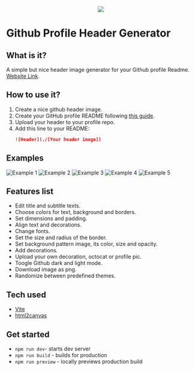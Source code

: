 <div align="center"> <img src="https://raw.githubusercontent.com/leviarista/github-profile-header-generator/main/social/repo-header-image.png"> </div>

# Github Profile Header Generator

## What is it?

A simple but nice header image generator for your Github profile Readme. [Website Link](https://leviarista.github.io/github-profile-header-generator/).

## How to use it?
1. Create a nice github header image.  
2. Create your GitHub profile README following [this guide](https://docs.github.com/en/account-and-profile/setting-up-and-managing-your-github-profile/customizing-your-profile/managing-your-profile-readme).
3. Upload your header to your profile repo.
4. Add this line to your README:  
    ```` Markdown
    ![Header](./[Your header image])
    ````

## Examples

![Example 1](https://raw.githubusercontent.com/leviarista/github-profile-header-generator/main/social/examples/example-1.png)
![Example 2](https://raw.githubusercontent.com/leviarista/github-profile-header-generator/main/social/examples/example-2.png)
![Example 3](https://raw.githubusercontent.com/leviarista/github-profile-header-generator/main/social/examples/example-3.png)
![Example 4](https://raw.githubusercontent.com/leviarista/github-profile-header-generator/main/social/examples/example-4.png)
![Example 5](https://raw.githubusercontent.com/leviarista/github-profile-header-generator/main/social/examples/example-5.png)

## Features list

- Edit title and subtitle texts.
- Choose colors for text, background and borders.
- Set dimensions and padding.
- Align text and decorations.
- Change fonts.
- Set the size and radius of the border.
- Set background pattern image, its color, size and opacity.
- Add decorations.
- Upload your own decoration, octocat or profile pic.
- Toogle Github  dark and light mode.
- Download image as png.
- Randomize between predefined themes.

## Tech used

- [Vite](https://vitejs.dev/)
- [html2canvas](https://html2canvas.hertzen.com/)

## Get started

 - `npm run dev`- starts dev server
 - `npm run build` - builds for production
 - `npm run preview` - locally previews production build
